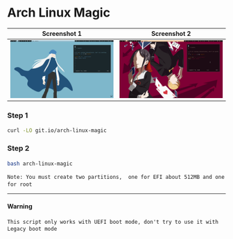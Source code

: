# Arch Linux Magic

| Screenshot 1 | Screenshot 2|
|---|---|
|![Screenshot 1](./ss/ss-1.jpg) | ![Screenshot 2](./ss/ss-2.jpg) |

### Step 1
```bash
curl -LO git.io/arch-linux-magic
```

### Step 2
```bash
bash arch-linux-magic
```

`
Note: You must create two partitions, 
one for EFI about 512MB and one for root
`

<hr>

#### Warning 
```
This script only works with UEFI boot mode, don't try to use it with Legacy boot mode
```
